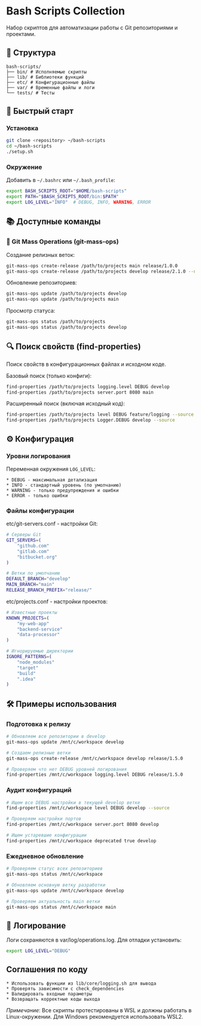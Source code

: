 # Bash Scripts Collection

Набор скриптов для автоматизации работы с Git репозиториями и проектами.

## 📁 Структура

```
bash-scripts/
├── bin/ # Исполняемые скрипты
├── lib/ # Библиотеки функций
├── etc/ # Конфигурационные файлы
├── var/ # Временные файлы и логи
└── tests/ # Тесты
```
## 🚀 Быстрый старт

### Установка

```bash
git clone <repository> ~/bash-scripts
cd ~/bash-scripts
./setup.sh
```

### Окружение

Добавить в `~/.bashrc` или `~/.bash_profile`:

```bash
export BASH_SCRIPTS_ROOT="$HOME/bash-scripts"
export PATH="$BASH_SCRIPTS_ROOT/bin:$PATH"
export LOG_LEVEL="INFO"  # DEBUG, INFO, WARNING, ERROR
```

## 📚 Доступные команды

### 🔧 Git Mass Operations (git-mass-ops)

Создание релизных веток:

```bash
git-mass-ops create-release /path/to/projects main release/1.0.0
git-mass-ops create-release /path/to/projects develop release/2.1.0 --no-push
```

Обновление репозиториев:

```bash
git-mass-ops update /path/to/projects develop
git-mass-ops update /path/to/projects main
```

Просмотр статуса:

```bash
git-mass-ops status /path/to/projects
git-mass-ops status /path/to/projects develop
```

## 🔍 Поиск свойств (find-properties)

Поиск свойств в конфигурационных файлах и исходном коде.

Базовый поиск (только конфиги):

```bash
find-properties /path/to/projects logging.level DEBUG develop
find-properties /path/to/projects server.port 8080 main
```

Расширенный поиск (включая исходный код):
```bash
find-properties /path/to/projects level DEBUG feature/logging --source
find-properties /path/to/projects Logger.DEBUG develop --source
```

## ⚙️ Конфигурация

### Уровни логирования

Переменная окружения `LOG_LEVEL`:

    * DEBUG - максимальная детализация
    * INFO - стандартный уровень (по умолчанию)
    * WARNING - только предупреждения и ошибки
    * ERROR - только ошибки

### Файлы конфигурации

etc/git-servers.conf - настройки Git:

```bash
# Серверы Git
GIT_SERVERS=(
    "github.com"
    "gitlab.com"
    "bitbucket.org"
)

# Ветки по умолчанию
DEFAULT_BRANCH="develop"
MAIN_BRANCH="main"
RELEASE_BRANCH_PREFIX="release/"
```

etc/projects.conf - настройки проектов:

```bash
# Известные проекты
KNOWN_PROJECTS=(
    "my-web-app"
    "backend-service"
    "data-processor"
)

# Игнорируемые директории
IGNORE_PATTERNS=(
    "node_modules"
    "target"
    "build"
    ".idea"
)
```

## 🛠️ Примеры использования

### Подготовка к релизу

```bash
# Обновляем все репозитории в develop
git-mass-ops update /mnt/c/workspace develop

# Создаем релизные ветки
git-mass-ops create-release /mnt/c/workspace develop release/1.5.0

# Проверяем что нет DEBUG уровней логирования
find-properties /mnt/c/workspace logging.level DEBUG release/1.5.0
```

### Аудит конфигураций

```bash
# Ищем все DEBUG настройки в текущей develop ветке
find-properties /mnt/c/workspace level DEBUG develop --source

# Проверяем настройки портов
find-properties /mnt/c/workspace server.port 8080 develop

# Ищем устаревшие конфигурации
find-properties /mnt/c/workspace deprecated true develop
```

### Ежедневное обновление

```bash
# Проверяем статус всех репозиториев
git-mass-ops status /mnt/c/workspace

# Обновляем основную ветку разработки
git-mass-ops update /mnt/c/workspace develop

# Проверяем актуальность main ветки
git-mass-ops status /mnt/c/workspace main
```
## 📝 Логирование

Логи сохраняются в var/log/operations.log. Для отладки установить:

```bash
export LOG_LEVEL="DEBUG"
```

## Соглашения по коду

    * Использовать функции из lib/core/logging.sh для вывода
    * Проверять зависимости с check_dependencies
    * Валидировать входные параметры
    * Возвращать корректные коды выхода

*Примечание*: Все скрипты протестированы в WSL и должны работать в Linux-окружении. Для Windows рекомендуется использовать WSL2.
